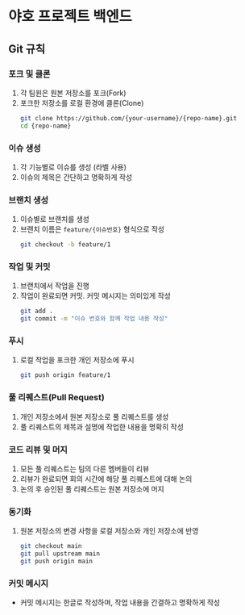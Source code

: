 # 야호 프로젝트 백엔드

## Git 규칙


### 포크 및 클론
1. 각 팀원은 원본 저장소를 포크(Fork)
2. 포크한 저장소를 로컬 환경에 클론(Clone)
    ```bash
    git clone https://github.com/{your-username}/{repo-name}.git
    cd {repo-name}
    ```

### 이슈 생성
1. 각 기능별로 이슈를 생성 (라벨 사용)
2. 이슈의 제목은 간단하고 명확하게 작성

### 브랜치 생성
1. 이슈별로 브랜치를 생성
2. 브랜치 이름은 `feature/{이슈번호}` 형식으로 작성
    ```bash
    git checkout -b feature/1
    ```

### 작업 및 커밋
1. 브랜치에서 작업을 진행
2. 작업이 완료되면 커밋. 커밋 메시지는 의미있게 작성
    ```bash
    git add .
    git commit -m "이슈 번호와 함께 작업 내용 작성"
    ```

### 푸시
1. 로컬 작업을 포크한 개인 저장소에 푸시
    ```bash
    git push origin feature/1
    ```

### 풀 리퀘스트(Pull Request)
1. 개인 저장소에서 원본 저장소로 풀 리퀘스트를 생성
2. 풀 리퀘스트의 제목과 설명에 작업한 내용을 명확히 작성

### 코드 리뷰 및 머지
1. 모든 풀 리퀘스트는 팀의 다른 멤버들이 리뷰
2. 리뷰가 완료되면 회의 시간에 해당 풀 리퀘스트에 대해 논의
3. 논의 후 승인된 풀 리퀘스트는 원본 저장소에 머지

### 동기화
1. 원본 저장소의 변경 사항을 로컬 저장소와 개인 저장소에 반영
    ```bash
    git checkout main
    git pull upstream main
    git push origin main
    ```

### 커밋 메시지
- 커밋 메시지는 한글로 작성하며, 작업 내용을 간결하고 명확하게 작성

